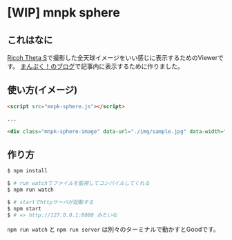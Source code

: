 [WIP] mnpk sphere
===========

## これはなに

[Ricoh Theta S](https://theta360.com/ja/about/theta/s.html)で撮影した全天球イメージをいい感じに表示するためのViewerです。
[まんぷく！のブログ](https://mnpk.jp/)で記事内に表示するために作りました。

## 使い方(イメージ)

```html
<script src="mnpk-sphere.js"></script>

...

<div class="mnpk-sphere-image" data-url="./img/sample.jpg" data-width="500" data-height="375"></div>
```

## 作り方

```sh
$ npm install

$ # run watchでファイルを監視してコンパイルしてくれる
$ npm run watch

$ # startでhttpサーバが起動する
$ npm start
$ # => http://127.0.0.1:8080 みたいな

```

`npm run watch` と `npm run server` は別々のターミナルで動かすとGoodです。


